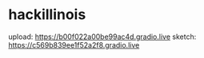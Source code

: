 # hackillinois
upload: https://b00f022a00be99ac4d.gradio.live
sketch: https://c569b839ee1f52a2f8.gradio.live
